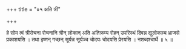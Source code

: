 +++
title = "०५ अति त्री"

+++

हे सोम त्वं त्रीरोचना रोचनानि त्रीन् लोकान् अति अतिक्रम्य रोहन् उपरिस्थं दिवन्न द्युलोकञ्च भ्राजसे प्रकाशयसि । तथा इष्णन् गच्छन् सूर्यन्न सूर्यञ्च चोदयः चोदयसि प्रेरयसि । नशब्दश्चार्थे ॥ ५ ॥